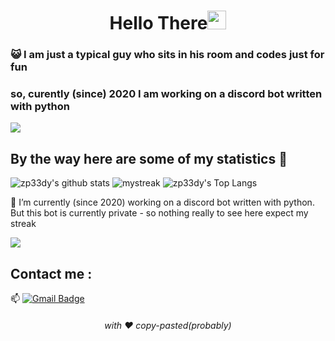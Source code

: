 <h1 align="center">Hello There<img src="https://github.com/souvikguria98/souvikguria98/blob/master/Hi.gif" width="30"> </h1>

### :smiley_cat: I am just a typical guy who sits in his room and codes just for fun

### so, curently (since) 2020 I am working on a discord bot written with python

<a href="https://www.youtube.com/watch?v=dQw4w9WgXcQ"><img src="https://user-images.githubusercontent.com/73097560/115834477-dbab4500-a447-11eb-908a-139a6edaec5c.gif"></a>

## By the way here are some of my statistics 🚀
![zp33dy's github stats](https://github-readme-stats.vercel.app/api?username=zp33dy&show_icons=true&theme=tokyonight)
<img src="https://github-readme-streak-stats.herokuapp.com/?user=zp33dy&theme=tokyonight" alt="mystreak"/>
![zp33dy's Top Langs](https://github-readme-stats.vercel.app/api/top-langs/?username=zp33dy&theme=tokyonight&layout=compact)

🌱 I’m currently (since 2020) working on a discord bot written with python. But this bot is currently private - so nothing really to see here expect my streak

<a href="https://www.youtube.com/watch?v=dQw4w9WgXcQ"><img src="https://user-images.githubusercontent.com/73097560/115834477-dbab4500-a447-11eb-908a-139a6edaec5c.gif"></a>

## Contact me : 
📫 [![Gmail Badge](https://img.shields.io/badge/-asthiseta@gmail.com-blue?style=flat-roundedrectangle&logo=Gmail&logoColor=white&link=mailto:asthiseta@gmail.com)](paul.zenker.pz@gmail.com)


<h6 align="center">with ❤️ copy-pasted(probably)</h6>